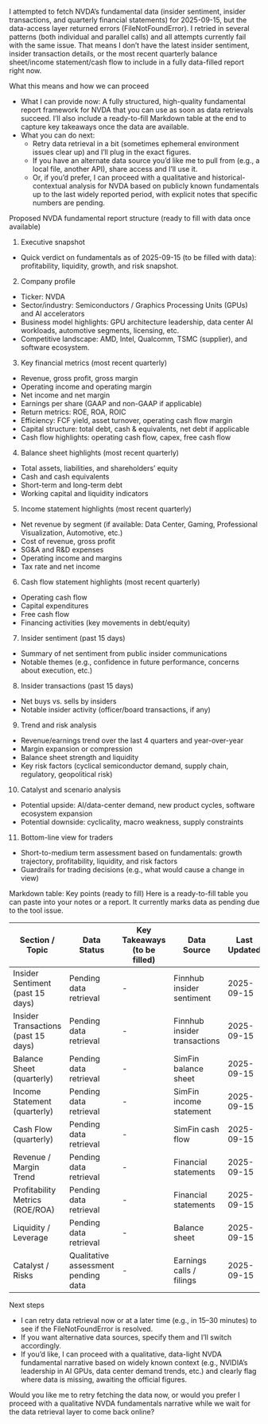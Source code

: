 I attempted to fetch NVDA’s fundamental data (insider sentiment, insider transactions, and quarterly financial statements) for 2025-09-15, but the data-access layer returned errors (FileNotFoundError). I retried in several patterns (both individual and parallel calls) and all attempts currently fail with the same issue. That means I don’t have the latest insider sentiment, insider transaction details, or the most recent quarterly balance sheet/income statement/cash flow to include in a fully data-filled report right now.

What this means and how we can proceed
- What I can provide now: A fully structured, high-quality fundamental report framework for NVDA that you can use as soon as data retrievals succeed. I’ll also include a ready-to-fill Markdown table at the end to capture key takeaways once the data are available.
- What you can do next: 
  - Retry data retrieval in a bit (sometimes ephemeral environment issues clear up) and I’ll plug in the exact figures.
  - If you have an alternate data source you’d like me to pull from (e.g., a local file, another API), share access and I’ll use it.
  - Or, if you’d prefer, I can proceed with a qualitative and historical-contextual analysis for NVDA based on publicly known fundamentals up to the last widely reported period, with explicit notes that specific numbers are pending.

Proposed NVDA fundamental report structure (ready to fill with data once available)
1) Executive snapshot
- Quick verdict on fundamentals as of 2025-09-15 (to be filled with data): profitability, liquidity, growth, and risk snapshot.

2) Company profile
- Ticker: NVDA
- Sector/industry: Semiconductors / Graphics Processing Units (GPUs) and AI accelerators
- Business model highlights: GPU architecture leadership, data center AI workloads, automotive segments, licensing, etc.
- Competitive landscape: AMD, Intel, Qualcomm, TSMC (supplier), and software ecosystem.

3) Key financial metrics (most recent quarterly)
- Revenue, gross profit, gross margin
- Operating income and operating margin
- Net income and net margin
- Earnings per share (GAAP and non-GAAP if applicable)
- Return metrics: ROE, ROA, ROIC
- Efficiency: FCF yield, asset turnover, operating cash flow margin
- Capital structure: total debt, cash & equivalents, net debt if applicable
- Cash flow highlights: operating cash flow, capex, free cash flow

4) Balance sheet highlights (most recent quarterly)
- Total assets, liabilities, and shareholders’ equity
- Cash and cash equivalents
- Short-term and long-term debt
- Working capital and liquidity indicators

5) Income statement highlights (most recent quarterly)
- Net revenue by segment (if available: Data Center, Gaming, Professional Visualization, Automotive, etc.)
- Cost of revenue, gross profit
- SG&A and R&D expenses
- Operating income and margins
- Tax rate and net income

6) Cash flow statement highlights (most recent quarterly)
- Operating cash flow
- Capital expenditures
- Free cash flow
- Financing activities (key movements in debt/equity)

7) Insider sentiment (past 15 days)
- Summary of net sentiment from public insider communications
- Notable themes (e.g., confidence in future performance, concerns about execution, etc.)

8) Insider transactions (past 15 days)
- Net buys vs. sells by insiders
- Notable insider activity (officer/board transactions, if any)

9) Trend and risk analysis
- Revenue/earnings trend over the last 4 quarters and year-over-year
- Margin expansion or compression
- Balance sheet strength and liquidity
- Key risk factors (cyclical semiconductor demand, supply chain, regulatory, geopolitical risk)

10) Catalyst and scenario analysis
- Potential upside: AI/data-center demand, new product cycles, software ecosystem expansion
- Potential downside: cyclicality, macro weakness, supply constraints

11) Bottom-line view for traders
- Short-to-medium term assessment based on fundamentals: growth trajectory, profitability, liquidity, and risk factors
- Guardrails for trading decisions (e.g., what would cause a change in view)

Markdown table: Key points (ready to fill)
Here is a ready-to-fill table you can paste into your notes or a report. It currently marks data as pending due to the tool issue.

| Section / Topic | Data Status | Key Takeaways (to be filled) | Data Source | Last Updated | Confidence |
|---|---|---|---|---|---|
| Insider Sentiment (past 15 days) | Pending data retrieval | - | Finnhub insider sentiment | 2025-09-15 | Medium/Low until data available |
| Insider Transactions (past 15 days) | Pending data retrieval | - | Finnhub insider transactions | 2025-09-15 | Medium/Low until data available |
| Balance Sheet (quarterly) | Pending data retrieval | - | SimFin balance sheet | 2025-09-15 | Medium/Low until data available |
| Income Statement (quarterly) | Pending data retrieval | - | SimFin income statement | 2025-09-15 | Medium/Low until data available |
| Cash Flow (quarterly) | Pending data retrieval | - | SimFin cash flow | 2025-09-15 | Medium/Low until data available |
| Revenue / Margin Trend | Pending data retrieval | - | Financial statements | 2025-09-15 | Medium/Low until data available |
| Profitability Metrics (ROE/ROA) | Pending data retrieval | - | Financial statements | 2025-09-15 | Medium/Low until data available |
| Liquidity / Leverage | Pending data retrieval | - | Balance sheet | 2025-09-15 | Medium/Low until data available |
| Catalyst / Risks | Qualitative assessment pending data | - | Earnings calls / filings | 2025-09-15 | Medium/Low until data available |

Next steps
- I can retry data retrieval now or at a later time (e.g., in 15–30 minutes) to see if the FileNotFoundError is resolved.
- If you want alternative data sources, specify them and I’ll switch accordingly.
- If you’d like, I can proceed with a qualitative, data-light NVDA fundamental narrative based on widely known context (e.g., NVIDIA’s leadership in AI GPUs, data center demand trends, etc.) and clearly flag where data is missing, awaiting the official figures.

Would you like me to retry fetching the data now, or would you prefer I proceed with a qualitative NVDA fundamentals narrative while we wait for the data retrieval layer to come back online?